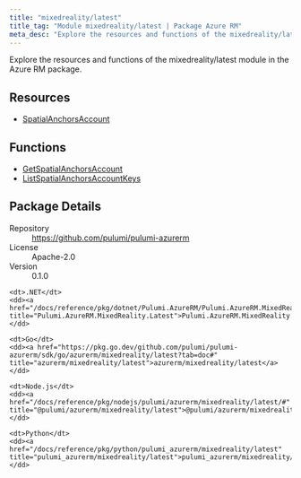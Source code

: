 ```yaml
---
title: "mixedreality/latest"
title_tag: "Module mixedreality/latest | Package Azure RM"
meta_desc: "Explore the resources and functions of the mixedreality/latest module in the Azure RM package."
---
```


<!-- WARNING: this file was generated by Pulumi Docs Generator. -->
<!-- Do not edit by hand unless you're certain you know what you are doing! -->

Explore the resources and functions of the mixedreality/latest module in the Azure RM package.

<h2 id="resources">Resources</h2>
<ul class="api">
    <li><a href="spatialanchorsaccount" title="SpatialAnchorsAccount"><span class="symbol resource"></span>SpatialAnchorsAccount</a></li>
</ul>

<h2 id="functions">Functions</h2>
<ul class="api">
    <li><a href="getspatialanchorsaccount" title="GetSpatialAnchorsAccount"><span class="symbol function"></span>GetSpatialAnchorsAccount</a></li>
    <li><a href="listspatialanchorsaccountkeys" title="ListSpatialAnchorsAccountKeys"><span class="symbol function"></span>ListSpatialAnchorsAccountKeys</a></li>
</ul>

<h2 id="package-details">Package Details</h2>
<dl class="package-details">
	<dt>Repository</dt>
	<dd><a href="https://github.com/pulumi/pulumi-azurerm">https://github.com/pulumi/pulumi-azurerm</a></dd>
	<dt>License</dt>
	<dd>Apache-2.0</dd>
	<dt>Version</dt>
	<dd>0.1.0</dd>
</dl>



<dl class="tabular">

    <dt>.NET</dt>
    <dd><a href="/docs/reference/pkg/dotnet/Pulumi.AzureRM/Pulumi.AzureRM.MixedReality.Latest.html" title="Pulumi.AzureRM.MixedReality.Latest">Pulumi.AzureRM.MixedReality.Latest</a></dd>

    <dt>Go</dt>
    <dd><a href="https://pkg.go.dev/github.com/pulumi/pulumi-azurerm/sdk/go/azurerm/mixedreality/latest?tab=doc#" title="azurerm/mixedreality/latest">azurerm/mixedreality/latest</a></dd>

    <dt>Node.js</dt>
    <dd><a href="/docs/reference/pkg/nodejs/pulumi/azurerm/mixedreality/latest/#" title="@pulumi/azurerm/mixedreality/latest">@pulumi/azurerm/mixedreality/latest</a></dd>

    <dt>Python</dt>
    <dd><a href="/docs/reference/pkg/python/pulumi_azurerm/mixedreality/latest" title="pulumi_azurerm/mixedreality/latest">pulumi_azurerm/mixedreality/latest</a></dd>

</dl>


